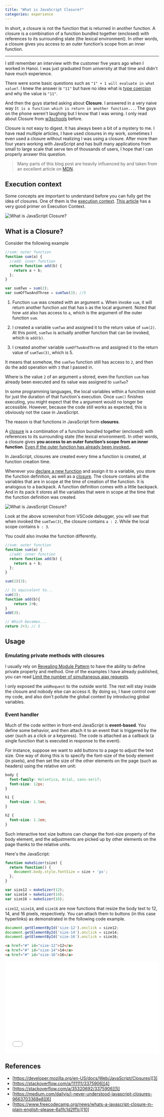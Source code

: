 ```yaml
---
title: "What is JavaScript Closure?"
categories: experience
---
```


In short, a closure is not the function that is returned in another function. A closure is a combination of a function bundled together (enclosed) with references to its surrounding state (the lexical environment). In other words, a closure gives you access to an outer function’s scope from an inner function.

---

I still remember an interview with the customer five years ago when I worked in Hanoi. I was just graduated from university at that time and didn't have much experience.

There were some basic questions such as `"1" + 1 will evaluate in what value?`. I knew the answer is `"11"` but have no idea what is [type coercion](https://medium.freecodecamp.org/js-type-coercion-explained-27ba3d9a2839) and why the value is `"11"`.

And then the guys started asking about **Closure**. I answered in a very naive way `It is a function which is return in another function...`. The guys on the phone weren't laughing but I know that I was wrong. I only read about Closure from [w3schools][0] before.

Closure is not easy to digest. It has always been a bit of a mystery to me. I have read multiple articles, I have used closures in my work, sometimes I even used a closure without realizing I was using a closure. After more than four years working with JavaScript and has built many applications from small to large scale that serve ten of thousands of users, I hope that I can properly answer this question.

> Many parts of this blog post are heavily influenced by and taken from an excellent article on [MDN][3].

## Execution context

Some concepts are important to understand before you can fully get the idea of closures. One of them is the [execution context][7]. [This article][8] has a very good primer on Execution Context.

![What is JavaScript Closure?][9]

## What is a Closure?

Consider the following example

```javascript
//sum: outer function
function sum(a) {
  //add: inner function
  return function add(b) {
    return a + b;
  };
}

var sumTwo = sum(2);
var sumOfTwoAndThree = sumTwo(3); //5
```

1. Function `sum` was created with an argument `a`. When invoke `sum`, it will return another function `add` that has `b` as the local argument. Noted that how `add` also has access to `a`, which is the argument of the outer function `sum`.

2. I created a variable `sumTwo` and assigned it to the return value of `sum(2)`. At this point, `sumTwo` is actually another function that can be invoked, which is `add(b)`.

3. I created another variable `sumOfTwoAndThree` and assigned it to the return value of `sumTwo(3)`, which is 5. 

It means that somehow, the `sumTwo` function still has access to `2`, and then do the add operation with `3` that I passed in.

Where is the value `2` of an argument `a` stored, even the function `sum` has already been executed and its value was assigned to `sumTwo`?

In some programming languages, the local variables within a function exist for just the duration of that function's execution. Once `sum()` finishes executing, you might expect that the `a` argument would no longer be accessible. However, because the code still works as expected, this is obviously not the case in JavaScript.

The reason is that functions in JavaScript form **closures**.

A <u>closure</u> is a combination of a function bundled together (enclosed) with references to its surrounding state (the lexical environment). In other words, a closure gives **you access to an outer function’s scope from an inner function**. <u>Even if the outer function has already been invoked.</u>.

In JavaScript, closures are created every time a function is created, at function creation time.

Whenever you <u>declare a new function</u> and assign it to a variable, you store the function definition, as well as a <u>closure</u>. The closure contains all the variables that are in scope at the time of creation of the function. It is analogous to a backpack. A function definition comes with a little backpack. And in its pack it stores all the variables that were in scope at the time that the function definition was created.

![What is JavaScript Closure?](https://github.com/trungk18/trungk18.github.io/raw/master/img/blog/javascript-closure-01.png)

Look at the above screenshot from VSCode debugger, you will see that when invoked the `sumTwo(3)`, the closure contains `a : 2`. While the local scope contains `b : 3`.

You could also invoke the function differently.

```javascript
//sum: outer function
function sum(a) {
  //add: inner function
  return function add(b) {
    return a + b;
  };
}

sum(2)(3);

// Is equivalent to...
sum(2);
function add(b){
    return 2+b;
}
add(3);

// Which becomes...
return 2+3; // 5
```

## Usage

### Emulating private methods with closures

I usually rely on [Revealing Module Pattern][1] to have the ability to define private property and method. One of the examples I have already published, you can read [Limit the number of simultaneous ajax requests][2]. 

I only exposed the `addRequest` to the outside world. The rest will stay inside the closure and nobody else can access it. By doing so, I have control over my code, and also don't pollute the global context by introducing global variables.

### Event handler

Much of the code written in front-end JavaScript is **event-based**. You define some behavior, and then attach it to an event that is triggered by the user (such as a click or a keypress). The code is attached as a callback (a single function that is executed in response to the event).

For instance, suppose we want to add buttons to a page to adjust the text size. One way of doing this is to specify the font-size of the body element (in pixels), and then set the size of the other elements on the page (such as headers) using the relative em unit:

```css
body {
  font-family: Helvetica, Arial, sans-serif;
  font-size: 12px;
}

h1 {
  font-size: 1.5em;
}

h2 {
  font-size: 1.2em;
}
```

Such interactive text size buttons can change the font-size property of the body element, and the adjustments are picked up by other elements on the page thanks to the relative units.

Here's the JavaScript:

```javascript
function makeSizer(size) {
  return function() {
    document.body.style.fontSize = size + 'px';
  };
}

var size12 = makeSizer(12);
var size14 = makeSizer(14);
var size16 = makeSizer(16);
```

`size12`, `size14`, and `size16` are now functions that resize the body text to 12, 14, and 16 pixels, respectively. You can attach them to buttons (in this case hyperlinks) as demonstrated in the following code example.

```javascript
document.getElementById('size-12').onclick = size12;
document.getElementById('size-14').onclick = size14;
document.getElementById('size-16').onclick = size16;
```

```html
<a href="#" id="size-12">12</a>
<a href="#" id="size-14">14</a>
<a href="#" id="size-16">16</a>
```

<iframe width="100%" height="300" src="//jsfiddle.net/vnkuZ/7726/embedded/" allowfullscreen="allowfullscreen" allowpaymentrequest frameborder="0"></iframe>

## References

- [https://developer.mozilla.org/en-US/docs/Web/JavaScript/Closures][3]
- [https://stackoverflow.com/a/111111/3375906][4]
- [https://stackoverflow.com/a/35320692/3375906][5]
- [https://medium.com/dailyjs/i-never-understood-javascript-closures-9663703368e8][6]
- [https://www.freecodecamp.org/news/whats-a-javascript-closure-in-plain-english-please-6a1fc1d2ff1c][10]

[0]: https://www.w3schools.com/js/js_function_closures.asp
[1]: https://addyosmani.com/resources/essentialjsdesignpatterns/book/#revealingmodulepatternjavascript
[2]: https://trungk18.com/experience/limit-the-number-of-simultaneous-ajax-requests/
[3]: https://developer.mozilla.org/en-US/docs/Web/JavaScript/Closures
[4]: https://stackoverflow.com/a/111111/3375906
[5]: https://stackoverflow.com/a/35320692/3375906
[6]: https://medium.com/dailyjs/i-never-understood-javascript-closures-9663703368e8
[7]: https://developer.mozilla.org/en-US/docs/Web/JavaScript/Reference/Operators/this
[8]: http://davidshariff.com/blog/what-is-the-execution-context-in-javascript/
[9]: http://davidshariff.com/blog/wp-content/uploads/2012/06/img1.jpg
[10]: https://www.freecodecamp.org/news/whats-a-javascript-closure-in-plain-english-please-6a1fc1d2ff1c/